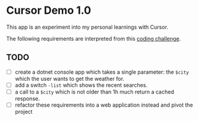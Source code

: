 # Cursor Demo 1.0

This app is an experiment into my personal learnings with Cursor. 

The following requirements are interpreted from this [coding challenge](/Mobility%20-%20Technical%20Challenge%20-%20Weather%20App.docx). 

## TODO

* [ ] create a dotnet console app which takes a single parameter: the `$city` which the user wants to get the weather for.
* [ ] add a switch `-list` which shows the recent searches.
* [ ] a call to a `$city` which is not older than 1h much return a cached response.
* [ ] refactor these requirements into a web application instead and pivot the project
